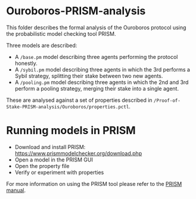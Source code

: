 # Ouroboros-PRISM-analysis
This folder describes the formal analysis of the Ouroboros protocol using the probabilistic model checking tool PRISM.

Three models are described:
- A `/base.pm` model describing three agents performing the protocol honestly.
- A `/sybil.pm` model describing three agents in which the 3rd performs a Sybil strategy, splitting their stake between two new agents.
- A `/pooling.pm` model describing three agents in which the 2nd and 3rd perform a pooling strategy, merging their stake into a single agent.

These are analysed against a set of properties described in `/Proof-of-Stake-PRISM-analysis/Ouroboros/properties.pctl`.

# Running models in PRISM
- Download and install PRISM: https://www.prismmodelchecker.org/download.php
- Open a model in the PRISM GUI
- Open the property file
- Verify or experiment with properties

For more information on using the PRISM tool please refer to the [PRISM manual](https://www.prismmodelchecker.org/manual/RunningPRISM/StartingPRISM).
